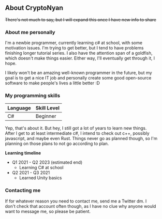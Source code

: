 ## About CryptoNyan
~~There's not much to say, but I will expand this once I have new info to share~~

### About me personally
I'm a newbie programmer, currently learning c# at school, with some motivation issues. I'm trying to get better, but I tend to have problems finishing longer tutorial series. I also have the attention span of a goldfish, which doesn't make things easier. Either way, I'll eventually get through it, I hope.


I likely won't be an amazing well-known programmer in the future, but my goal is to get a nice IT job and personally create some good open-source software to make people's lives a little better :D

### My programming skills
| Language | Skill Level |
| --- | --- |
|C# | Beginner |

Yep, that's about it. But hey, I still got a lot of years to learn new things. After I get to at least intermediate c#, I intend to check out c++, possibly javascript, and maybe even Rust. Things never go as planned though, so I'm planning on those plans to not go according to plan.

**Learning timeline**
* Q1 2021 - Q2 2023 (estimated end)
  * Learning C# at school
* Q2 2021 - Q3 2021
  * Learned Unity basics

### Contacting me
If for whatever reason you need to contact me, send me a Twitter dm. I don't check that account often though, as I have no clue why anyone would want to message me, so please be patient.
